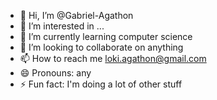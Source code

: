 - 👋 Hi, I’m @Gabriel-Agathon
- 👀 I’m interested in ...
- 🌱 I’m currently learning computer science
- 💞️ I’m looking to collaborate on anything
- 📫 How to reach me loki.agathon@gmail.com
- 😄 Pronouns: any
- ⚡ Fun fact: I'm doing a lot of other stuff

<!---
Gabriel-Agathon/Gabriel-Agathon is a ✨ special ✨ repository because its `README.md` (this file) appears on your GitHub profile.
You can click the Preview link to take a look at your changes.
--->
